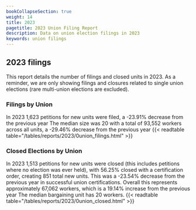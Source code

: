 ```yaml
---
bookCollapseSection: true
weight: 14
title: 2023
pagetitle: 2023 Union Filing Report
description: Data on union election filings in 2023
keywords: union filings
---
```


## 2023 filings

This report details the number of filings and closed units in 2023. As a reminder, we are only showing filings and closures related to single union elections (rare multi-union elections are excluded).

### Filings by Union
In 2023 1,623 petitions for new units were filed, a -23.91% decrease from the previous year The median size was 20 with a total of 93,552 workers across all units, a -29.46% decrease from the previous year
{{< readtable table="/tables/reports/2023/0union_filings.html" >}}

### Closed Elections by Union
In 2023 1,513 petitions for new units were closed (this includes petitions where no election was ever held), with 56.25% closed with a certification order, creating 851 total new units. This was a -23.54% decrease from the previous year in successful union certifications. Overall this represents approximately 67,062 workers, which is a 19.14% increase from the previous year The median bargaining unit has 20 workers.
{{< readtable table="/tables/reports/2023/0union_closed.html" >}}
